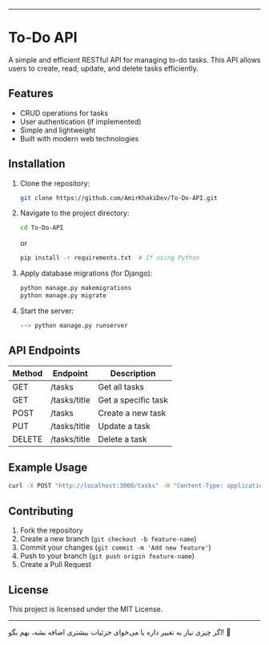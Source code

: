 

---

# To-Do API

A simple and efficient RESTful API for managing to-do tasks. This API allows users to create, read, update, and delete tasks efficiently.

## Features
- CRUD operations for tasks
- User authentication (if implemented)
- Simple and lightweight
- Built with modern web technologies

## Installation

1. Clone the repository:
   ```sh
   git clone https://github.com/AmirKhakiDev/To-Do-API.git
   ```
2. Navigate to the project directory:
   ```sh
   cd To-Do-API
   ```
   or
   ```sh
   pip install -r requirements.txt  # If using Python
   ```
4. Apply database migrations (for Django):
   ```sh
   python manage.py makemigrations
   python manage.py migrate
   ```
5. Start the server:
   ```sh
   --> python manage.py runserver
   ```


## API Endpoints
| Method | Endpoint     | Description         |
|--------|------------|---------------------|
| GET    | /tasks     | Get all tasks       |
| GET    | /tasks/title | Get a specific task |
| POST   | /tasks     | Create a new task   |
| PUT    | /tasks/title | Update a task       |
| DELETE | /tasks/title | Delete a task       |

## Example Usage
```sh
curl -X POST "http://localhost:3000/tasks" -H "Content-Type: application/json" -d '{"title": "Python", "description": 'perfect language.'}'
```

## Contributing
1. Fork the repository
2. Create a new branch (`git checkout -b feature-name`)
3. Commit your changes (`git commit -m 'Add new feature'`)
4. Push to your branch (`git push origin feature-name`)
5. Create a Pull Request

## License
This project is licensed under the MIT License.

---

اگر چیزی نیاز به تغییر داره یا می‌خوای جزئیات بیشتری اضافه بشه، بهم بگو! 🚀
